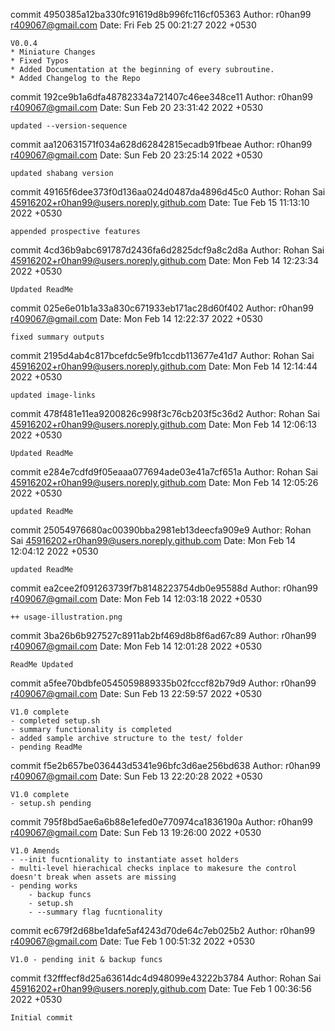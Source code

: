commit 4950385a12ba330fc91619d8b996fc116cf05363
Author: r0han99 <r409067@gmail.com>
Date:   Fri Feb 25 00:21:27 2022 +0530

    V0.0.4
    * Miniature Changes
    * Fixed Typos
    * Added Documentation at the beginning of every subroutine.
    * Added Changelog to the Repo

commit 192ce9b1a6dfa48782334a721407c46ee348ce11
Author: r0han99 <r409067@gmail.com>
Date:   Sun Feb 20 23:31:42 2022 +0530

    updated --version-sequence

commit aa120631571f034a628d62842815ecadb91fbeae
Author: r0han99 <r409067@gmail.com>
Date:   Sun Feb 20 23:25:14 2022 +0530

    updated shabang version

commit 49165f6dee373f0d136aa024d0487da4896d45c0
Author: Rohan Sai <45916202+r0han99@users.noreply.github.com>
Date:   Tue Feb 15 11:13:10 2022 +0530

    appended prospective features

commit 4cd36b9abc691787d2436fa6d2825dcf9a8c2d8a
Author: Rohan Sai <45916202+r0han99@users.noreply.github.com>
Date:   Mon Feb 14 12:23:34 2022 +0530

    Updated ReadMe

commit 025e6e01b1a33a830c671933eb171ac28d60f402
Author: r0han99 <r409067@gmail.com>
Date:   Mon Feb 14 12:22:37 2022 +0530

    fixed summary outputs

commit 2195d4ab4c817bcefdc5e9fb1ccdb113677e41d7
Author: Rohan Sai <45916202+r0han99@users.noreply.github.com>
Date:   Mon Feb 14 12:14:44 2022 +0530

    updated image-links

commit 478f481e11ea9200826c998f3c76cb203f5c36d2
Author: Rohan Sai <45916202+r0han99@users.noreply.github.com>
Date:   Mon Feb 14 12:06:13 2022 +0530

    Updated ReadMe

commit e284e7cdfd9f05eaaa077694ade03e41a7cf651a
Author: Rohan Sai <45916202+r0han99@users.noreply.github.com>
Date:   Mon Feb 14 12:05:26 2022 +0530

    updated ReadMe

commit 25054976680ac00390bba2981eb13deecfa909e9
Author: Rohan Sai <45916202+r0han99@users.noreply.github.com>
Date:   Mon Feb 14 12:04:12 2022 +0530

    updated ReadMe

commit ea2cee2f091263739f7b8148223754db0e95588d
Author: r0han99 <r409067@gmail.com>
Date:   Mon Feb 14 12:03:18 2022 +0530

    ++ usage-illustration.png

commit 3ba26b6b927527c8911ab2bf469d8b8f6ad67c89
Author: r0han99 <r409067@gmail.com>
Date:   Mon Feb 14 12:01:28 2022 +0530

    ReadMe Updated

commit a5fee70bdbfe0545059889335b02fcccf82b79d9
Author: r0han99 <r409067@gmail.com>
Date:   Sun Feb 13 22:59:57 2022 +0530

    V1.0 complete
    - completed setup.sh
    - summary functionality is completed
    - added sample archive structure to the test/ folder
    - pending ReadMe

commit f5e2b657be036443d5341e96bfc3d6ae256bd638
Author: r0han99 <r409067@gmail.com>
Date:   Sun Feb 13 22:20:28 2022 +0530

    V1.0 complete
    - setup.sh pending

commit 795f8bd5ae6a6b88e1efed0e770974ca1836190a
Author: r0han99 <r409067@gmail.com>
Date:   Sun Feb 13 19:26:00 2022 +0530

    V1.0 Amends
    - --init fucntionality to instantiate asset holders
    - multi-level hierachical checks inplace to makesure the control doesn't break when assets are missing
    - pending works
        - backup funcs
        - setup.sh
        - --summary flag fucntionality

commit ec679f2d68be1dafe5af4243d70de64c7eb025b2
Author: r0han99 <r409067@gmail.com>
Date:   Tue Feb 1 00:51:32 2022 +0530

    V1.0 - pending init & backup funcs

commit f32fffecf8d25a63614dc4d948099e43222b3784
Author: Rohan Sai <45916202+r0han99@users.noreply.github.com>
Date:   Tue Feb 1 00:36:56 2022 +0530

    Initial commit

